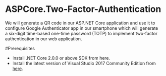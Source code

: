# ASPCore.Two-Factor-Authentication
We will generate a QR code in our ASP.NET Core application and use it to configure Google Authenticator app in our smartphone which will generate a six-digit time-based one-time password (TOTP) to implement two-factor authentication in our web application.

#Prerequisites

* Install .NET Core 2.0.0 or above SDK from here.
* Install the latest version of Visual Studio 2017 Community Edition from [here](https://visualstudio.microsoft.com/downloads/).
